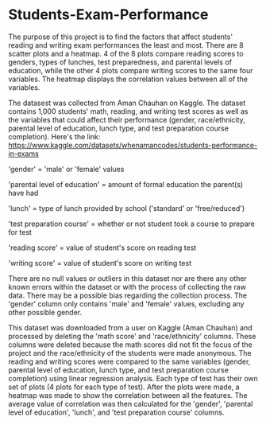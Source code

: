 # Students-Exam-Performance
The purpose of this project is to find the factors that affect students' reading and writing exam performances the least and most. There are 8 scatter plots and a heatmap. 4 of the 8 plots compare reading scores to genders, types of lunches, test preparedness, and parental levels of education, while the other 4 plots compare writing scores to the same four variables. The heatmap displays the correlation values between all of the variables.

The datasest was collected from Aman Chauhan on Kaggle. The dataset contains 1,000 students' math, reading, and writing test scores as well as the variables that could affect their performance (gender, race/ethnicity, parental level of education, lunch type, and test preparation course completion). Here's the link: https://www.kaggle.com/datasets/whenamancodes/students-performance-in-exams

'gender' = 'male' or 'female' values

'parental level of education' = amount of formal education the parent(s) have had

'lunch' = type of lunch provided by school ('standard' or 'free/reduced')

'test preparation course' = whether or not student took a course to prepare for test

'reading score' = value of student's score on reading test

'writing score' = value of student's score on writing test

There are no null values or outliers in this dataset nor are there any other known errors within the dataset or with the process of collecting the raw data. There may be a possible bias regarding the collection process. The 'gender' column only contains 'male' and 'female' values, excluding any other possible gender.

This dataset was downloaded from a user on Kaggle (Aman Chauhan) and processed by deleting the 'math score' and 'race/ethnicity' columns. These columns were deleted because the math scores did not fit the focus of the project and the race/ethnicity of the students were made anonymous. The reading and writing scores were compared to the same variables (gender, parental level of education, lunch type, and test preparation course completion) using linear regression analysis. Each type of test has their own set of plots (4 plots for each type of test). After the plots were made, a heatmap was made to show the correlation between all the features. The average value of correlation was then calculated for the 'gender', 'parental level of education', 'lunch', and 'test preparation course' columns.
